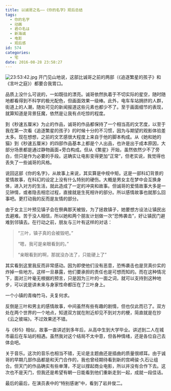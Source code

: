 ```yaml
---
title: 以诚哥之名——《你的名字》观后总结
tags:
  - 你的名字
  - 动画
  - 君の名は
  - 新海诚
  - 电影
  - 观后感
id: 574
categories:
  - 宅
date: 2016-08-28 23:58:27
---
```


![23:53:42.jpg](http://ww4.sinaimg.cn/large/801b780agw1f79uo5stnej20kr0ao416.jpg)
开门见山地说，这部比诚哥之前的两部（《追逐繁星的孩子》和《言叶之庭》）都要合我胃口。

品质上没什么可说的，一如既往的漂亮。诚哥依然执着于不切实际的星空，随时随地都看得到不科学的极光配色，但画面效果一级棒。此外，电车车站拥挤的人群，街道上的人潮，随处可见的新闻报道这些元素也都少不了。至于画面细节的表现，就算知道是背景狂魔，依然是让我有点吃惊的程度。
<!--more-->

到《秒速五厘米》为止的作品，诚哥的作品都保持了一个相当高的文艺度，以至于我在第一次看《追逐繁星的孩子》的时候十分的不习惯，因为与期望的观影体验差太多。现在想想，之前的文艺感很大程度上来自于他的脚本构成。从《她和她的猫》到《秒速五厘米》的四部作品基本上都是个人出品，也许是出于成本原因，大部分场景都是通过静物画面+旁白构成。但从《繁星》开始，虽然依然少不了旁白，但只是作为必要的手段。这确实让电影变得更加“正常”，但老实说，我觉得也丢失了一些诚哥的风格。

说回这部《你的名字》，从故事上来说，其实算是中规中矩。这是一部科幻背景的爱情故事，在科幻的设定上没有什么特别的硬伤。大概是男女主在梦中会互换身体，进入对方的生活，就此造成了一定的冲突和故事。但诚哥的爱情故事大多是一见钟情，或者隐去相恋过程，直接就是生死相许的部分。所以感情故事也就那么回事吧。更打动我的反而是友情的部分。

由于女主三叶预见镇子会在祭典那天被毁，为了拯救镇子，她要想方设法让镇民出去避难。苦于没人相信，所以她和两个朋友计划做一次“恐怖袭击”，好让镇民门避难到邻镇去。在行动之前，朋友与三叶有这样的对话：

> “三叶，镇子真的会被毁吧。”
> 
>   “嗯，我可是亲眼看到的。”
> 
>   “亲眼看到的啊，那就没办法了，只能硬上了”

其实看到这里我反而非常感动。因为即使他们没有恶意，恐怖袭击也是货真价实的炸掉一些地方。这样一旦暴露，他们要承担的责任也是可想而知的。而在这种情况下，面对三叶毫无根据的预言，只是因为三叶的一面之词，就可以支持到这种地步，可以说是讲未来与身家性命都压在了三叶身上。

一个小镇的青梅竹马，夫复何求。

反倒是三叶和男主的感情故事，中间虽然有些有趣的剧情，但也仅此而已了。双方处在两个世界的一个地点，知道双方就在附近却见不到对方的梗，简直就是在抄《云之彼端》。不过效果还不错。

与《秒5》相似，故事一直讲述到多年后，从高中生到大学毕业。讲述到二人在城市最后在车站的相遇。虽然我对这个结局不太中意，但各种情绪，还是各位自己去体会吧。

关于音乐。这次的音乐也相当不错，无论是主题曲还是插曲的质量很顺耳。由于诚哥的早期几部作品都是和天门合作的，我也曾经期待看到新的宫崎骏·久石让组合。但天门的作品确实有些单薄，不足以撑起商业电影，所以并没有合作下去。这次也不是天门，但我还是希望有朝一日能看到他们重新走到一起，成就一段佳话。

最后的最后，在演员表中的“特别感谢”中，看到了岩井俊二。